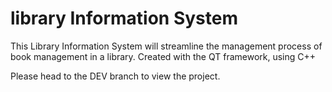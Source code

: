 # library Information System
This Library Information System will streamline the management process of book management in a library. Created with the QT framework, using C++

Please head to the DEV branch to view the project.
